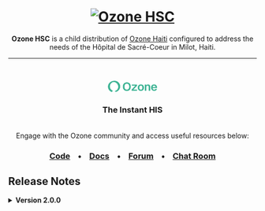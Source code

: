 <h1 align="center">
  <a href="https://www.holyname.org/foundation/haitihealthpromise.aspx"><img src="https://crudem.org/wp-content/uploads/2023/07/2021HN-Logo_RGB_Horizontal_HHP-scaled-e1690430519668.jpg" alt="Ozone HSC" width="30%"/></a>
</h1>

<p align="center">
    <b>Ozone HSC</b> is a child distribution of <a href="https://www.ozone-his.com/case-studies/case-study-ht-1">Ozone Haiti</a> configured to address the needs of the Hôpital de Sacré-Coeur in Milot, Haiti.
    <br/>
</p>

---

<br/>

<p align="center">
    <a href="https://docs.ozone-his.com/"><img src="https://raw.githubusercontent.com/ozone-his/.github/refs/heads/main/profile/ozone-logo.png" alt="Ozone" width="20%"/></a>
</p>

<h3 align="center">The Instant HIS</h3>

<p align="center">
    <br/>Engage with the Ozone community and access useful resources below:
</p>

<h3 align="center">
    <a href="https://github.com/ozone-his/">Code</a>&nbsp;&nbsp;&nbsp;&nbsp;•&nbsp;&nbsp;&nbsp;&nbsp;<a href="https://docs.ozone-his.com/">Docs</a>&nbsp;&nbsp;&nbsp;&nbsp;•&nbsp;&nbsp;&nbsp;&nbsp;<a href="https://talk.openmrs.org/c/software/ozone-his/70">Forum</a>&nbsp;&nbsp;&nbsp;&nbsp;•&nbsp;&nbsp;&nbsp;&nbsp;<a href="https://openmrs.slack.com/archives/C02PYQD5D0A">Chat Room</a>
</h3>

## Release Notes

<details>
  <summary><b>Version 2.0.0</b></summary>
   <ul>
    <li>Depends on:
     <ul>
      <li><a href="https://docs.ozone-his.com/users/#ozone-his-apps">Ozone 1.0.0-alpha.13</a></li>
      <li><a href="https://github.com/mekomsolutions/ozone-haiti?tab=readme-ov-file#release-notes">Ozone Haiti 1.0.0</a></li>
     </ul>
    </li>
   </ul>

   <b>Specific notes</b>

   <ul>
    <li>Set license to MPL 2.0.</li>
    <li>Added GitHub Action continuous integration pipeline.</li>
    <li>Set up concepts and Registration page.</li>
    <li>Configured clinical forms.</li>
    <li>Added mode of arrival form.</li>
    <li>Added emergency follow up form.</li>
    <li>Added '.ocd3.yml' file.</li>
    <li>Fixed email person attribute type uuid.</li>
    <li>Fixed capture patient photo feature.</li>
    <li>Configured Vitals and Anthropometry form to match original HSC form.</li>
    <li>Added 'dateAndTimeOfDeath' to death fields.</li>
    <li>Configured registration form with HSC form sections.</li>
    <li>Added visit attributes 'Mode of arrival' and 'Level of emergency severity assessment'.</li>
    <li>Added translation for visit attributes and update frontend config to show visit attribute fields.</li>
    <li>Ensured successful loading of configurations.</li>
    <li>Fixed logo in patient chart.</li>
    <li>Adjusted GitHub workflow to pass validation.</li>
    <li>Removed duplicate files inherited from Haiti Distro.</li>
    <li>Set Numéro Dossier as primary identifier for the patient identifier sticker.</li>
    <li>Fixed weight and height UUIDs.</li>
    <li>Added missing OpenMRS concept configs.</li>
    <li>Replaced existing drug concepts with the HSC drugs.</li>
    <li>Updated 'ozone/' to 'configs/' for serving frontend configurations.</li>
    <li>Added Odoo initializer configurations.</li>
    <li>Configured attachments-overview-widget as part of patient summary.</li>
    <li>Removed mode of arrival tag from patient banner.</li>
    <li>Disabled manual entry for 'Numero Dossier'.</li>
    <li>Configured lab order basket and results viewer widgets.</li>
    <li>Added HSC specific encounter types and privileges.</li>
    <li>Added 'allergies-details-widget' to patient summary dashboard.</li>
    <li>Moved 'Triage' from visit attributes to Vitals and Biometrics.</li>
    <li>Fixed contact and address information in patient banner.</li>
    <li>Added 'Email' to person attribute types config and fixed address translation.</li>
    <li>Fixed consultation prénatale edit privilege.</li>
    <li>Fixed missing concept 'Family History Set'.</li>
    <li>Updated material to medical supply order type.</li>
    <li>Added missing concept vacine lot number.</li>
    <li>Disabled lab reference number.</li>
    <li>Added contact person's phone number to patient banner.</li>
    <li>Adjusted count of active visits to be shown in a single page to 50.</li>
    <li>Configured locations in IPD and OPD.</li>
    <li>Added active visit obs config.</li>
    <li>Added page size and print scale config for patient identifier sticker.</li>
    <li>Moved Triage question and made optional.</li>
    <li>Added 'vitalSignsConceptSetUuid' config.</li>
    <li>Updated 'Pain Scale' to display the range as part of the label.</li>
    <li>Added config for advanced patient search app.</li>
    <li>Updated orderables for imaging and procedure order types.</li>
    <li>Added imaging and procedures order types.</li>
    <li>Added clinical form translations.</li>
    <li>Updated configuration for print identifier sticker functionality.</li>
    <li>Fixed banner app's configuration.</li>
    <li>Replaced lab order type with test order type in the order basket.</li>
    <li>Added style obs-by-encounter-widget.</li>
    <li>Moved medical supply order type to Ozone Haiti.</li>
    <li>Added labels with units for weight, height, temperature, abnominal diameter, head circumference and mid-upper arm circumference.</li>
    <li>Removed laboratory app.</li>
    <li>Added translation overrides for app navigation menu items.</li>
    <li>Added 'stock_extension' add-on and 'docker-compose-override.yml' file.</li>
    <li>Updated the config for different orders to hide reference field.</li>
    <li>Adjusted frontend config translations.</li>
    <li>Fixed typo in the Ozone frontend config JSON file.</li>
    <li>Removed form concept labels and adjust some multi-selects.</li>
    <li>Added Ozone Pro features to ozone-hsc distro.</li>
    <li>Removed order types in favor of Haiti level.</li>
    <li>Removed 'vitals-overview-widget'.</li>
    <li>Update the drug order type UUID.</li>
    <li>Added more person attributes on patient banner.</li>
    <li>Removed unnecessary triage visit attribute.</li>
    <li>Added location tag 'Transfer loaction.</li>
    <li>Moved the 'life style' table into the patient chart summary dashboard.</li>
    <li>Added ability of transferring patients between locations.</li>
    <li>Added order basket action menu.</li>
    <li>Created form for HSC Emergency Department.</li>
    <li>Added monitoring config.</li>
    <li>Renamed OpenMRS frontend config.</li>
    <li>Enabled SSO integration.</li>
    <li>Fixed 'Drug Order' type UUID.</li>
    <li>Fixed OpenMRS ERP properties env substitution</li>
    <li>README as per Ozone's rebranding.</li>
    <li>Centered README w/ references to Haiti Health Promise.</li>
    <li>Fixed Odoo broken dataflows + override EIP_FHIR_RESOURCES.</li>
    <li>Copied EIP Keycloack OpenMRS database creation script.</li>
    <li>Copied full data directory from Ozone instead of only MySQL.</li>
    <li>Added medical supply product UOMs.</li>
    <li>Assign encounter privileges to 'Registration Clerk' and 'Nurse limited' roles.</li>
    <li>Renamed Kit -> Kit and Bag -> Sachet.</li>
    <li>Consolidated Liquibase changesets into single liquibase.xml file.</li>
    <li>Updated drug order UUID.</li>
    <li>Voided email field from OpenMRS module appointments in favor of known hardcoded UUID.</li>
    <li>Fixed ODOO_USER and ODOO_PASSWORD values.</li>
    <li>Fixed missing dependency tracker configuration.</li>
    <li>Removed metadatatermmappings will be inherited from Haiti distro.</li>
    <li>Fixed the numeric fields in clinical forms.</li>
    <li>Removed password changer from user panel slot in primary navigation app.</li>
    <li>Used Tablet(s) instead of Tablet as dosage unit for drugs.</li>
  </ul>
</details>
